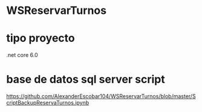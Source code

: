 # WSReservarTurnos

# tipo proyecto 

.net core 6.0


# base de datos sql server script 

https://github.com/AlexanderEscobar104/WSReservarTurnos/blob/master/ScriptBackupReservaTurnos.ipynb
